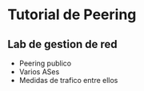 # Tutorial de Peering

## Lab de gestion de red

* Peering publico
* Varios ASes
* Medidas de trafico entre ellos

